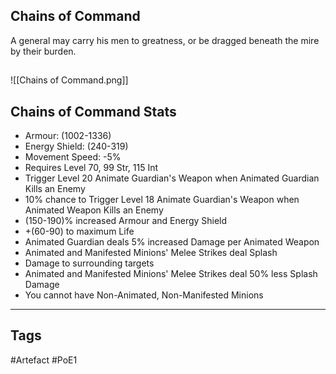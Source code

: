 ## Chains of Command
A general may carry his men to greatness, or be dragged beneath the mire by their burden.
##
![[Chains of Command.png]]
## Chains of Command Stats
- Armour: (1002-1336)
- Energy Shield: (240-319)
- Movement Speed: -5%
- Requires Level 70, 99 Str, 115 Int
- Trigger Level 20 Animate Guardian's Weapon when Animated Guardian Kills an Enemy
- 10% chance to Trigger Level 18 Animate Guardian's Weapon when Animated Weapon Kills an Enemy
- (150-190)% increased Armour and Energy Shield
- +(60-90) to maximum Life
- Animated Guardian deals 5% increased Damage per Animated Weapon
- Animated and Manifested Minions' Melee Strikes deal Splash
- Damage to surrounding targets
- Animated and Manifested Minions' Melee Strikes deal 50% less Splash Damage
- You cannot have Non-Animated, Non-Manifested Minions


---
## Tags
#Artefact
#PoE1